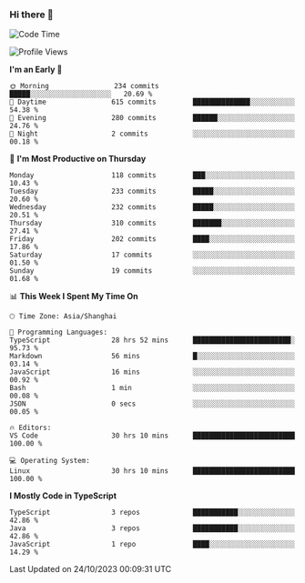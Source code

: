 ### Hi there 👋

<!--
**waynelwz/waynelwz** is a ✨ _special_ ✨ repository because its `README.md` (this file) appears on your GitHub profile.

Here are some ideas to get you started:

- 🔭 I’m currently working on ...
- 🌱 I’m currently learning ...
- 👯 I’m looking to collaborate on ...
- 🤔 I’m looking for help with ...
- 💬 Ask me about ...
- 📫 How to reach me: ...
- 😄 Pronouns: ...
- ⚡ Fun fact: ...
-->

<!--START_SECTION:waka-->
![Code Time](http://img.shields.io/badge/Code%20Time-2%2C047%20hrs%2043%20mins-blue)

![Profile Views](http://img.shields.io/badge/Profile%20Views-0-blue)

**I'm an Early 🐤** 

```text
🌞 Morning                234 commits         █████░░░░░░░░░░░░░░░░░░░░   20.69 % 
🌆 Daytime                615 commits         ██████████████░░░░░░░░░░░   54.38 % 
🌃 Evening                280 commits         ██████░░░░░░░░░░░░░░░░░░░   24.76 % 
🌙 Night                  2 commits           ░░░░░░░░░░░░░░░░░░░░░░░░░   00.18 % 
```
📅 **I'm Most Productive on Thursday** 

```text
Monday                   118 commits         ███░░░░░░░░░░░░░░░░░░░░░░   10.43 % 
Tuesday                  233 commits         █████░░░░░░░░░░░░░░░░░░░░   20.60 % 
Wednesday                232 commits         █████░░░░░░░░░░░░░░░░░░░░   20.51 % 
Thursday                 310 commits         ███████░░░░░░░░░░░░░░░░░░   27.41 % 
Friday                   202 commits         ████░░░░░░░░░░░░░░░░░░░░░   17.86 % 
Saturday                 17 commits          ░░░░░░░░░░░░░░░░░░░░░░░░░   01.50 % 
Sunday                   19 commits          ░░░░░░░░░░░░░░░░░░░░░░░░░   01.68 % 
```


📊 **This Week I Spent My Time On** 

```text
🕑︎ Time Zone: Asia/Shanghai

💬 Programming Languages: 
TypeScript               28 hrs 52 mins      ████████████████████████░   95.73 % 
Markdown                 56 mins             █░░░░░░░░░░░░░░░░░░░░░░░░   03.14 % 
JavaScript               16 mins             ░░░░░░░░░░░░░░░░░░░░░░░░░   00.92 % 
Bash                     1 min               ░░░░░░░░░░░░░░░░░░░░░░░░░   00.08 % 
JSON                     0 secs              ░░░░░░░░░░░░░░░░░░░░░░░░░   00.05 % 

🔥 Editors: 
VS Code                  30 hrs 10 mins      █████████████████████████   100.00 % 

💻 Operating System: 
Linux                    30 hrs 10 mins      █████████████████████████   100.00 % 
```

**I Mostly Code in TypeScript** 

```text
TypeScript               3 repos             ███████████░░░░░░░░░░░░░░   42.86 % 
Java                     3 repos             ███████████░░░░░░░░░░░░░░   42.86 % 
JavaScript               1 repo              ████░░░░░░░░░░░░░░░░░░░░░   14.29 % 
```




 Last Updated on 24/10/2023 00:09:31 UTC
<!--END_SECTION:waka-->
